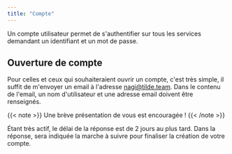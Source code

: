 ```yaml
---
title: "Compte"
---
```


Un compte utilisateur permet de s'authentifier sur tous les services demandant un identifiant et un mot de passe.

## Ouverture de compte

Pour celles et ceux qui souhaiteraient ouvrir un compte, c'est très simple, il suffit de m'envoyer un email à l'adresse [nagi@tilde.team](mailto:nagi@tilde.team). Dans le contenu de l'email, un nom d'utilisateur et une adresse email doivent être renseignés.

{{< note >}}
Une brève présentation de vous est encouragée !
{{< /note >}}

Étant très actif, le délai de la réponse est de 2 jours au plus tard. Dans la réponse, sera indiquée la marche à suivre pour finaliser la création de votre compte.
